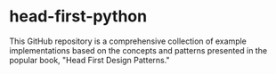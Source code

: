 # head-first-python
This GitHub repository is a comprehensive collection of example implementations based on the concepts and patterns presented in the popular book, "Head First Design Patterns."
